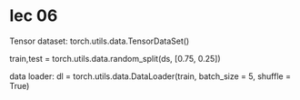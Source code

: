 # lec 06

Tensor dataset: torch.utils.data.TensorDataSet()



train,test = torch.utils.data.random\_split(ds, \[0.75, 0.25])



data loader: dl = torch.utils.data.DataLoader(train, batch\_size = 5, shuffle = True)
